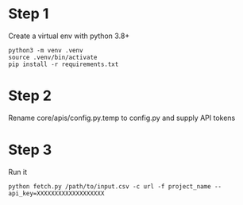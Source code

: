 # Step 1
Create a virtual env with python 3.8+

```
python3 -m venv .venv
source .venv/bin/activate
pip install -r requirements.txt
```

# Step 2
Rename core/apis/config.py.temp to config.py and supply API tokens

# Step 3
Run it
```
python fetch.py /path/to/input.csv -c url -f project_name --api_key=XXXXXXXXXXXXXXXXXXX
```